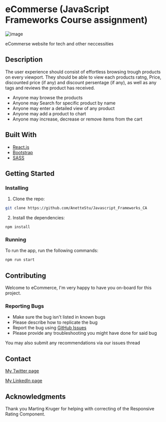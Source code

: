# eCommerse (JavaScript Frameworks Course assignment)

![image](https://i.gyazo.com/7fb1e2772672ac8564e10f889b35174b.jpg)

eCommerse website for tech and other neccessities

## Description

The user experience should consist of effortless browsing trough products on every viewport. They should be able to view each products ratng, Price, discounted price (if any) and discount persentage (if any), as well as any tags and reviews the product has received. 

- Anyone may browse the products
- Anyone may Search for specific product by name
- Anyone may enter a detailed view of any product
- Anyone may add a product to chart
- Anyone may increase, decrease or remove items from the cart 

## Built With

- [React.js](https://reactjs.org/)
- [Bootstrap](https://getbootstrap.com)
- [SASS](https://sass-lang.com/)

## Getting Started

### Installing

1. Clone the repo:

```bash
git clone https://github.com/AnetteStu/Javascript_Frameworks_CA
```

2. Install the dependencies:

```
npm install
```

### Running

To run the app, run the following commands:

```bash
npm run start
```

## Contributing

Welcome to eCommerce, I'm very happy to have you on-board for this project.

### Reporting Bugs

* Make sure the bug isn't listed in known bugs
* Please describe how to replicate the bug
* Report the bug using [GitHub Issues](https://github.com/AnetteStu/Javascript_Frameworks_CA/issues)
* Please provide any troubleshooting you might have done for said bug

You may also submit any recommendations via our issues thread 


## Contact

[My Twitter page](https://twitter.com/NoobEnterprise)

[My LinkedIn page](https://www.linkedin.com/in/anette-d-32a336104/)

## Acknowledgments

Thank you Marting Kruger for helping with correcting of the Responsive Rating Component.